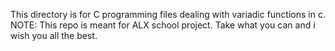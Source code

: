
This directory is for C programming files dealing with variadic functions in c.
NOTE: This repo is meant  for ALX school project. Take what you can and i wish you all the best.
